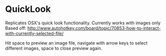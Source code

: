 QuickLook
=========

Replicates OSX's quick look functionality. Currently works with images only
Based off: http://www.autohotkey.com/board/topic/70853-how-to-interact-with-currently-selected-file/

Hit space to preview an image file, navigate with arrow keys to select different images, space to close preview again.

